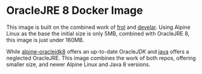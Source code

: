 # OracleJRE 8 Docker Image

This image is built on the combined work of [frol](https://github.com/frol) and [develar](https://github.com/develar).
Using Alpine Linux as the base the initial size is only 5MB, combined with OracleJRE 8, this image is just under 160MB.

While [alpine-oraclejdk8](https://github.com/frol/docker-alpine-oraclejdk8) offers an up-to-date Oracle*JDK* and [java](https://github.com/develar/docker-java) offers a neglected OracleJRE. This image combines the work of both repos, offering smaller size, and newer Alpine Linux and Java 8 versions.
